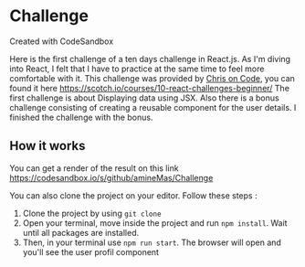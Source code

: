 # Challenge
Created with CodeSandbox

Here is the first challenge of a ten days challenge in React.js. As I'm diving into React, I felt that I have to practice at the same time
to feel more comfortable with it.
This challenge was provided by [Chris on Code](https://scotch.io/@chris), you can found it here <https://scotch.io/courses/10-react-challenges-beginner/>
The first challenge is about Displaying data using JSX. Also there is a bonus challenge consisting of creating a reusable component for the user details. I finished the challenge with the bonus.

## How it works 

You can get a render of the result on this link https://codesandbox.io/s/github/amineMas/Challenge

You can also clone the project on your editor. Follow these steps :
1. Clone the project by using `git clone`
2. Open your terminal, move inside the project and run `npm install`. Wait until all packages are installed.
3. Then, in your terminal use `npm run start`. The browser will open and you'll see the user profil component
